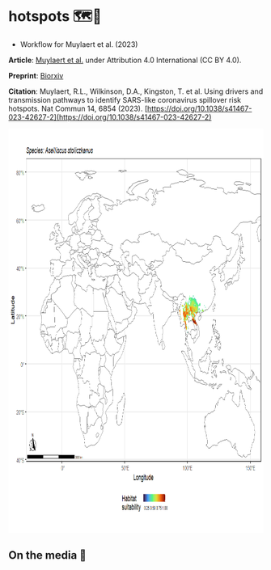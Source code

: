 # hotspots 🗺️:triangular_flag_on_post:

* Workflow for Muylaert et al. (2023)

**Article**: [Muylaert et al.](https://doi.org/10.1038/s41467-023-42627-2) under Attribution 4.0 International (CC BY 4.0).

**Preprint**: [Biorxiv](https://www.biorxiv.org/content/10.1101/2022.12.08.518776v1)

**Citation**: Muylaert, R.L., Wilkinson, D.A., Kingston, T. et al. Using drivers and transmission pathways to identify SARS-like coronavirus spillover risk hotspots. Nat Commun 14, 6854 (2023). [https://doi.org/10.1038/s41467-023-42627-2](https://doi.org/10.1038/s41467-023-42627-2)

<img src="https://github.com/renatamuy/dynamic/blob/main/anim_intersected.gif" width="800" height="800" />

## On the media :newspaper:

